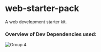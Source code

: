 # web-starter-pack
A web development starter kit. 

### Overview of Dev Dependencies used:

![Group 4](https://user-images.githubusercontent.com/59335572/197499704-bcda4845-c4db-48ef-b481-cd67e42f1be6.png)
  
